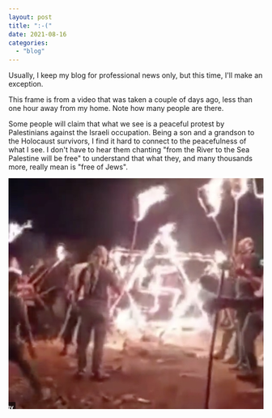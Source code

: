 ```yaml
---
layout: post
title: ":-("
date: 2021-08-16
categories: 
  - "blog"
---
```


Usually, I keep my blog for professional news only, but this time, I'll make an exception.

This frame is from a video that was taken a couple of days ago, less than one hour away from my home. Note how many people are there. 

Some people will claim that what we see is a peaceful protest by Palestinians against the Israeli occupation. Being a son and a grandson to the Holocaust survivors, I find it hard to connect to the peacefulness of what I see. I don't have to hear them chanting "from the River to the Sea Palestine will be free" to understand that what they, and many thousands more, really mean is "free of Jews".

![](/assets/images/2021/08/image.png?w=934)
